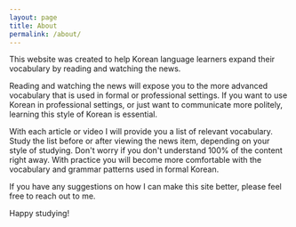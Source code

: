 ```yaml
---
layout: page
title: About
permalink: /about/
---
```


This website was created to help Korean language learners expand their vocabulary by reading and watching the news.

Reading and watching the news will expose you to the more advanced vocabulary that is used in formal or professional settings. If you want to use Korean in professional settings, or just want to communicate more politely, learning this style of Korean is essential. 

With each article or video I will provide you a list of relevant vocabulary. Study the list before or after viewing the news item, depending on your style of studying. Don't worry if you don't understand 100% of the content right away. With practice you will become more comfortable with the vocabulary and grammar patterns used in formal Korean.

If you have any suggestions on how I can make this site better, please feel free to reach out to me.

Happy studying!